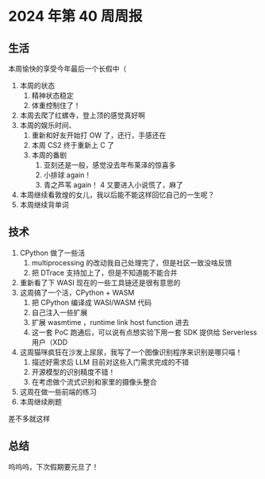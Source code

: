 # 2024 年第 40 周周报

## 生活

本周愉快的享受今年最后一个长假中（

1. 本周的状态
    1. 精神状态稳定
    2. 体重控制住了！
2. 本周去爬了红螺寺，登上顶的感觉真好啊
3. 本周的娱乐时间、
    1. 重新和好友开始打 OW 了，还行，手感还在
    2. 本周 CS2 终于重新上 C 了
    3. 本周的番剧
        1. 亚刻还是一般，感觉没去年布莱泽的惊喜多
        2. 小排球 again！
        3. 青之芦苇 again！
    4 又要进入小说慌了，麻了
4. 本周继续看敦煌的女儿，我以后能不能这样回忆自己的一生呢？
5. 本周继续背单词

## 技术

1. CPython 做了一些活
    1. multiprocessing 的改动我自己处理完了，但是社区一致没啥反馈
    2. 把 DTrace 支持加上了，但是不知道能不能合并
2. 重新看了下 WASI 现在的一些工具链还是很有意思的
3. 这周搞了一个活，CPython + WASM
    1. 把 CPython 编译成 WASI/WASM 代码
    2. 自己注入一些扩展
    3. 扩展 wasmtime ，runtime link host function 进去
    4. 这一套 PoC 跑通后，可以说有点想实验下用一套 SDK 提供给 Serverless 用户（XDD
4. 这周猫咪疯狂在沙发上尿尿，我写了一个图像识别程序来识别是哪只喵！
    1. 描述好需求后 LLM 目前对这些入门需求完成的不错
    2. 开源模型的识别精度不错！
    3. 在考虑做个流式识别和家里的摄像头整合
5. 这周在做一些前端的练习
6. 本周继续刷题

差不多就这样

## 总结

呜呜呜，下次假期要元旦了！